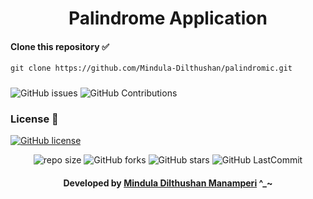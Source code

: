 <div align="center">

# Palindrome Application
</div>

#### Clone this repository ✅
```md
git clone https://github.com/Mindula-Dilthushan/palindromic.git
```
###

![GitHub issues](https://img.shields.io/github/issues/Mindula-Dilthushan/palindromic?&labelColor=black&color=eb3b5a&label=Issues&logo=issues&logoColor=black&style=for-the-badge)
![GitHub Contributions](https://img.shields.io/github/contributors/Mindula-Dilthushan/palindromic?&labelColor=black&color=8854d0&style=for-the-badge)

### License 📝
[![GitHub license](https://img.shields.io/github/license/Mindula-Dilthushan/palindromic?&labelColor=black&color=3867d6&style=for-the-badge)](https://github.com/Mindula-Dilthushan/palindromic/blob/master/LICENSE)


<div align="center">

![repo size](https://img.shields.io/github/repo-size/Mindula-Dilthushan/palindromic?label=Repo%20Size&style=for-the-badge&labelColor=black&color=20bf6b)
![GitHub forks](https://img.shields.io/github/forks/Mindula-Dilthushan/palindromic?&labelColor=black&color=0fb9b1&style=for-the-badge)
![GitHub stars](https://img.shields.io/github/stars/Mindula-Dilthushan/palindromic?&labelColor=black&color=f7b731&style=for-the-badge)
![GitHub LastCommit](https://img.shields.io/github/last-commit/Mindula-Dilthushan/palindromic?logo=github&labelColor=black&color=d1d8e0&style=for-the-badge)

</div>

<div align="center"> 

#### Developed by [Mindula Dilthushan Manamperi](http://minduladilthushan.netlify.app/) ^_~
</div>








